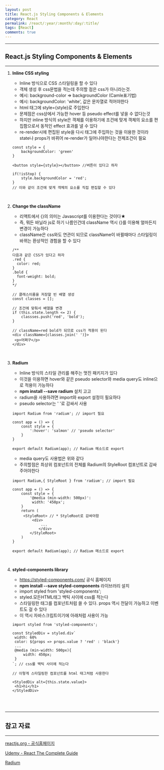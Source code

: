 ```yaml
---
layout: post
title: React.js Styling Components & Elements
category: React
permalink: /react/:year/:month/:day/:title/
tags: [React]
comments: true
---
```


---

## React.js Styling Components & Elements

---

1. **Inline CSS styling**

   * Inline 방식으로 CSS 스타일링을 할 수 있다
   * 객체 생성 후 css문법을 적는데 주의할 점은 css가 아니라는것.
   * 예시: background-color => backgroundColor (Camle표기법)
   * 예시: backgroundColor: 'white',  값은 문자열로 적어야한다
   * html 태그에 style={style}로 주입한다
   * 문제점은 css상에서 가능한 hover 등 pseudo effect를 넣을 수 없다는것
   * 하지만 inline 방식의 style은 객체를 이용하기에 조건에 맞게 객체의 요소를 편집함으로서 동적인 effect 효과를 낼 수 있다
   * re-render시에 편집된 style을 다시 태그에 주입하는 것을 이용한 것이라 state나 props가 바뀌어 re-render가 일어나야한다는 전제조건이 필요 

   ```react
   const style = {
       backgroundColor: 'green'
   }
   
   <button style={style}></button> //버튼이 있다고 하자
   
   if(!isStop) {
       style.backgroundColor = 'red';
   }
   // 이와 같이 조건에 맞게 객체의 요소를 직접 편집할 수 있다
   ```

   <br>

2. **Change the className**

   * 리액트에서 {}의 의미는 Javascript를 이용한다는 것이다★
   * 즉, 뭐든 바닐라 js로 하기 나름인건데 className 역시 {}를 이용해 얼마든지 변경이 가능하다
   * className은 css와도 연관이 되므로 className이 바뀔때마다 스타일링이 바뀌는 환상적인 경험을 할 수 있다

   ```react
   /**
   다음과 같은 CSS가 있다고 하자
   .red {
     color: red;
   }
   .bold {
     font-weight: bold;
   }
   */
   
   // 클래스이름을 저장할 빈 배열 생성
   const classes = [];
   
   // 조건에 맞춰서 배열을 변경
   if (this.state.length <= 2) {
       classses.push('red', 'bold');
   }
   
   // className=red bold가 되므로 css가 적용이 된다
   <div className={classes.join(' ')}>
   	<p>어쩌구</p>
   </div>
   ```

   <br>

3. **Radium**

   * Inline 방식의 스타일 관리를 해주는 멋진 패키지가 있다
   * 이것을 이용하면 hover와 같은 pseudo selector와 media query도 inline으로 적용이 가능하다
   * **npm install --save radium** 설치 고고
   * radium을 사용하려면 import와 export 설정이 필요하다
   * pseudo selector는 ' '로 감싸서 사용

   ```react
   import Radium from 'radium'; // import 필요
   
   const app = () => {
       const style = {
           ':hover': 'salmon' // 'pseudo selector'
       }
   }
   
   export default Radium(app); // Radium 메소드로 export
   ```

   * media query도 사용법은 위와 같다
   * 주의할점은 최상위 컴포넌트의 전체를 Radium의 StyleRoot 컴포넌트로 감싸주어야한다

   ```react
   import Radium,{ StyleRoot } from 'radium'; // import 필요
   
   const app = () => {
       const style = {
           '@media (min-width: 500px)': 
           	width: '450px';
       }
       return (
       	<StyleRoot>	// * StyleRoot로 감싸야함
           	<div>
               	...
               </div>
           </StyleRoot>
       )
   }
   
   export default Radium(app); // Radium 메소드로 export
   ```

   <br>

4. **styled-components library**

   * https://styled-components.com/ 공식 홈페이지
   * **npm install --save styled-components** 라이브러리 설치
   * import styled from 'styled-components';
   * styled.모든HTML태그 백틱 사이에 css를 적는다
   * 스타일링한 태그를 컴포넌트처럼 쓸 수 있다. props 역시 전달이 가능하고 이벤트도 걸 수 있다
   * 이 역시 자바스크립트이기에 아래처럼 사용이 가능

   ```react
   import styled from 'styled-components';
   
   const StyledDiv = styled.div`
   	width: 60%
   	color: ${props => props.value ? 'red' : 'black'}
   	...
   	@media (min-width: 500px){
   		width: 450px;
   	}
   `; // css를 백틱 사이에 적는다
   
   // 이렇게 스타일링한 컴포넌트를 html 태그처럼 사용한다
   
   <StyledDiv alt={this.state.value}>
   	<h1>hi</h1>
   </StyledDiv>
   ```

<br>

<br>

---

## 참고 자료

---

[reactjs.org - 공식홈페이지](https://ko.reactjs.org/tutorial/tutorial.html)

[Udemy - React The Complete Guide](https://www.udemy.com/course/react-the-complete-guide-incl-redux/)

[Radium](https://www.npmjs.com/package/radium)